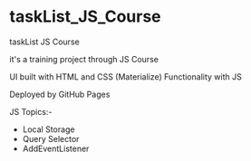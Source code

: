 # taskList_JS_Course
taskList JS Course

it's a training project through JS Course

UI built with HTML and CSS (Materialize)
Functionality with JS

Deployed by GitHub Pages

JS Topics:-

  - Local Storage
  - Query Selector
  - AddEventListener
